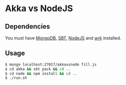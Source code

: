 # Akka vs NodeJS

## Dependencies

You must have [MongoDB](http://www.mongodb.org/), [SBT](http://www.scala-sbt.org/), [NodeJS](http://nodejs.org/) and [wrk](https://github.com/wg/wrk) installed.

## Usage

~~~ bash
$ mongo localhost:27017/akkavsnode fill.js
$ cd akka && sbt pack && cd ..
$ cd node && npm install && cd ..
$ ./run.sh
~~~
